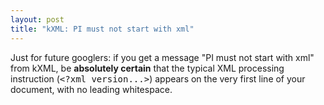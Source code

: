 ```yaml
---
layout: post
title: "kXML: PI must not start with xml"
---
```




<p>Just for future googlers: if you get a message "PI must not start with xml" from kXML, be <b>absolutely certain</b> that the typical XML processing instruction (<tt>&lt;?xml version...&gt;</tt>) appears on the very first line of your document, with no leading whitespace.</p> 


